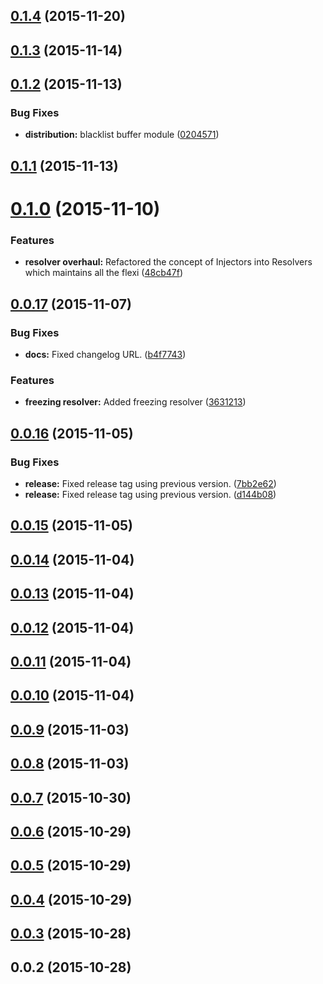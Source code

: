 <a name="0.1.4"></a>
## [0.1.4](https://github.com/troykinsella/junkie/compare/v0.1.3...v0.1.4) (2015-11-20)




<a name="0.1.3"></a>
## [0.1.3](https://github.com/troykinsella/junkie/compare/v0.1.2...v0.1.3) (2015-11-14)




<a name="0.1.2"></a>
## [0.1.2](https://github.com/troykinsella/junkie/compare/v0.1.1...v0.1.2) (2015-11-13)


### Bug Fixes

* **distribution:** blacklist buffer module ([0204571](https://github.com/troykinsella/junkie/commit/0204571))



<a name="0.1.1"></a>
## [0.1.1](https://github.com/troykinsella/junkie/compare/v0.1.0...v0.1.1) (2015-11-13)




<a name="0.1.0"></a>
# [0.1.0](https://github.com/troykinsella/junkie/compare/v0.0.17...v0.1.0) (2015-11-10)


### Features

* **resolver overhaul:** Refactored the concept of Injectors into Resolvers which maintains all the flexi ([48cb47f](https://github.com/troykinsella/junkie/commit/48cb47f))



<a name="0.0.17"></a>
## [0.0.17](https://github.com/troykinsella/junkie/compare/v0.0.16...v0.0.17) (2015-11-07)


### Bug Fixes

* **docs:** Fixed changelog URL. ([b4f7743](https://github.com/troykinsella/junkie/commit/b4f7743))

### Features

* **freezing resolver:** Added freezing resolver ([3631213](https://github.com/troykinsella/junkie/commit/3631213))



<a name="0.0.16"></a>
## [0.0.16](https://github.com/troykinsella/junkie/compare/v0.0.15...v0.0.16) (2015-11-05)


### Bug Fixes

* **release:** Fixed release tag using previous version. ([7bb2e62](https://github.com/troykinsella/junkie/commit/7bb2e62))
* **release:** Fixed release tag using previous version. ([d144b08](https://github.com/troykinsella/junkie/commit/d144b08))



<a name="0.0.15"></a>
## [0.0.15](https://github.com/troykinsella/junkie/compare/v0.0.14...v0.0.15) (2015-11-05)




<a name="0.0.14"></a>
## [0.0.14](https://github.com/troykinsella/junkie/compare/v0.0.13...v0.0.14) (2015-11-04)




<a name="0.0.13"></a>
## [0.0.13](https://github.com/troykinsella/junkie/compare/v0.0.12...v0.0.13) (2015-11-04)




<a name="0.0.12"></a>
## [0.0.12](https://github.com/troykinsella/junkie/compare/v0.0.11...v0.0.12) (2015-11-04)




<a name="0.0.11"></a>
## [0.0.11](https://github.com/troykinsella/junkie/compare/v0.0.10...v0.0.11) (2015-11-04)




<a name="0.0.10"></a>
## [0.0.10](https://github.com/troykinsella/junkie/compare/v0.0.9...v0.0.10) (2015-11-04)




<a name="0.0.9"></a>
## [0.0.9](https://github.com/troykinsella/junkie/compare/v0.0.8...v0.0.9) (2015-11-03)




<a name="0.0.8"></a>
## [0.0.8](https://github.com/troykinsella/junkie/compare/v0.0.7...v0.0.8) (2015-11-03)




<a name="0.0.7"></a>
## [0.0.7](https://github.com/troykinsella/junkie/compare/v0.0.6...v0.0.7) (2015-10-30)




<a name="0.0.6"></a>
## [0.0.6](https://github.com/troykinsella/junkie/compare/v0.0.5...v0.0.6) (2015-10-29)




<a name="0.0.5"></a>
## [0.0.5](https://github.com/troykinsella/junkie/compare/v0.0.4...v0.0.5) (2015-10-29)




<a name="0.0.4"></a>
## [0.0.4](https://github.com/troykinsella/junkie/compare/v0.0.3...v0.0.4) (2015-10-29)




<a name="0.0.3"></a>
## [0.0.3](https://github.com/troykinsella/junkie/compare/v0.0.2...v0.0.3) (2015-10-28)




<a name="0.0.2"></a>
## 0.0.2 (2015-10-28)




